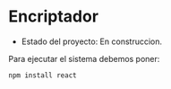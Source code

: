 <h1>Encriptador</h1>

- Estado del proyecto: En construccion.

Para ejecutar el sistema debemos poner:

  ```npm install react```

